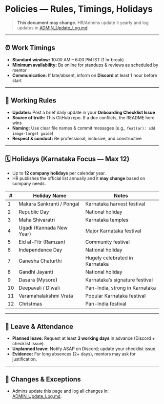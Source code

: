 # Policies — Rules, Timings, Holidays

> **This document may change.** HR/Admins update it yearly and log updates in [ADMIN_Update_Log.md](../ADMIN_Update_Log.md).

---

## ⏰ Work Timings
- **Standard window:** 10:00 AM – 6:00 PM IST (1 hr break)
- **Minimum availability:** Be online for standups & reviews as scheduled by mentor
- **Communication:** If late/absent, inform on **Discord** at least 1 hour before start

---

## 📝 Working Rules
- **Updates:** Post a brief daily update in your **Onboarding Checklist Issue**
- **Source of truth:** This GitHub repo. If a doc conflicts, the README here wins
- **Naming:** Use clear file names & commit messages (e.g., `feat(ar): add image-target guide`)
- **Respect & conduct:** Be professional, inclusive, and constructive

---

## 🗓️ Holidays (Karnataka Focus — Max 12)
- Up to **12 company holidays** per calendar year.
- HR publishes the official list annually and it **may change** based on company needs.

| #  | Holiday Name                | Notes |
|----|-----------------------------|-------|
| 1  | Makara Sankranti / Pongal   | Karnataka harvest festival |
| 2  | Republic Day                | National holiday |
| 3  | Maha Shivaratri             | Karnataka temples |
| 4  | Ugadi (Kannada New Year)    | Major Karnataka festival |
| 5  | Eid al-Fitr (Ramzan)        | Community festival |
| 6  | Independence Day            | National holiday |
| 7  | Ganesha Chaturthi           | Hugely celebrated in Karnataka |
| 8  | Gandhi Jayanti              | National holiday |
| 9  | Dasara (Mysore)             | Karnataka’s signature festival |
| 10 | Deepavali / Diwali          | Pan-India, strong in Karnataka |
| 11 | Varamahalakshmi Vrata       | Popular Karnataka festival |
| 12 | Christmas                   | Pan-India festival |

---

## 🧾 Leave & Attendance
- **Planned leave:** Request at least **3 working days** in advance (Discord + checklist issue).
- **Unplanned leave:** Notify ASAP on Discord; update your checklist issue.
- **Evidence:** For long absences (2+ days), mentors may ask for justification.

---

## 🔄 Changes & Exceptions
- Admins update this page and log all changes in: [ADMIN_Update_Log.md](../ADMIN_Update_Log.md).
